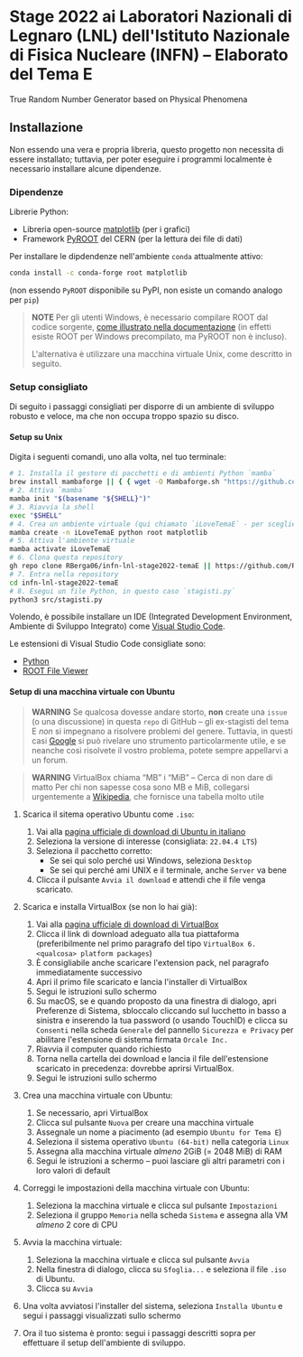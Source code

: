 # Stage 2022 ai Laboratori Nazionali di Legnaro (LNL) dell'Istituto Nazionale di Fisica Nucleare (INFN) – Elaborato del Tema E

True Random Number Generator based on Physical Phenomena

## Installazione

Non essendo una vera e propria libreria, questo progetto non necessita di essere installato; tuttavia, per poter eseguire i programmi localmente è necessario installare alcune dipendenze.

### Dipendenze

Librerie Python:

* Libreria open-source [matplotlib](https://matplotlib.org/) (per i grafici)
* Framework [PyROOT](https://root.cern/) del CERN (per la lettura dei file di dati)

Per installare le dipdendenze nell'ambiente `conda` attualmente attivo:

```bash
conda install -c conda-forge root matplotlib
```

(non essendo `PyROOT` disponibile su PyPI, non esiste un comando analogo per `pip`)

> **NOTE**
> Per gli utenti Windows, è necessario compilare ROOT dal codice sorgente, [come illustrato nella documentazione](https://root.cern/install/#build-from-source) (in effetti esiste ROOT per Windows precompilato, ma PyROOT non è incluso).
>
> L'alternativa è utilizzare una macchina virtuale Unix, come descritto in seguito.

### Setup consigliato

Di seguito i passaggi consigliati per disporre di un ambiente di sviluppo robusto e veloce, ma che non occupa troppo spazio su disco.

#### Setup su Unix

Digita i seguenti comandi, uno alla volta, nel tuo terminale:

```bash
# 1. Installa il gestore di pacchetti e di ambienti Python `mamba`
brew install mambaforge || { { wget -O Mambaforge.sh "https://github.com/conda-forge/miniforge/releases/latest/download/Mambaforge-$(uname)-$(uname -m).sh" || curl -fsSLo Mambaforge.sh "https://github.com/conda-forge/miniforge/releases/latest/download/Mambaforge-MacOSX-$(uname -m).sh" ; } && bash Mambaforge.sh -b; }
# 2. Attiva `mamba`
mamba init "$(basename "${SHELL}")"
# 3. Riavvia la shell
exec "$SHELL"
# 4. Crea un ambiente virtuale (qui chiamato `iLoveTemaE` - per scegliere un altro nome, semplicemente digitarlo al posto di `iLoveTemaE`)
mamba create -n iLoveTemaE python root matplotlib
# 5. Attiva l'ambiente virtuale
mamba activate iLoveTemaE
# 6. Clona questa repository
gh repo clone RBerga06/infn-lnl-stage2022-temaE || https://github.com/RBerga06/infn-lnl-stage2022-temaE.git
# 7. Entra nella repository
cd infn-lnl-stage2022-temaE
# 8. Esegui un file Python, in questo caso `stagisti.py`
python3 src/stagisti.py
```

Volendo, è possibile installare un IDE (Integrated Development Environment, Ambiente di Sviluppo Integrato) come [Visual Studio Code](https://code.visualstudio.com/).

Le estensioni di Visual Studio Code consigliate sono:

* [Python](https://marketplace.visualstudio.com/items?itemName=ms-python.python)
* [ROOT File Viewer](https://marketplace.visualstudio.com/items?itemName=albertopdrf.root-file-viewer)

#### Setup di una macchina virtuale con Ubuntu

> **WARNING**
> Se qualcosa dovesse andare storto, **non** create una `issue` (o una discussione) in questa `repo` di GitHub – gli ex-stagisti del tema E *non* si impegnano a risolvere problemi del genere.
> Tuttavia, in questi casi [Google](https://www.google.com) si può rivelare uno strumento particolarmente utile, e se neanche così risolvete il vostro problema, potete sempre appellarvi a un forum.

> **WARNING**
> VirtualBox chiama “MB” i “MiB” – Cerca di non dare di matto
> Per chi non sapesse cosa sono MB e MiB, collegarsi urgentemente a [Wikipedia](https://it.wikipedia.org/wiki/Bit), che fornisce una tabella molto utile

1. Scarica il sitema operativo Ubuntu come `.iso`:
    1. Vai alla [pagina ufficiale di download di Ubuntu in italiano](https://www.ubuntu-it.org/download)
    2. Seleziona la versione di interesse (consigliata: `22.04.4 LTS`)
    3. Seleziona il pacchetto corretto:
        * Se sei qui solo perché usi Windows, seleziona `Desktop`
        * Se sei qui perché ami UNIX e il terminale, anche `Server` va bene
    4. Clicca il pulsante `Avvia il download` e attendi che il file venga scaricato.

2. Scarica e installa VirtualBox (se non lo hai già):
    1. Vai alla [pagina ufficiale di download di VirtualBox](https://www.virtualbox.org/wiki/Downloads)
    2. Clicca il link di download adeguato alla tua piattaforma (preferibilmente nel primo paragrafo del tipo `VirtualBox 6.<qualcosa> platform packages`)
    3. È consigliabile anche scaricare l'extension pack, nel paragrafo immediatamente successivo
    4. Apri il primo file scaricato e lancia l'installer di VirtualBox
    5. Segui le istruzioni sullo schermo
    6. Su macOS, se e quando proposto da una finestra di dialogo, apri Preferenze di Sistema, sbloccalo cliccando sul lucchetto in basso a sinistra e inserendo la tua password (o usando TouchID) e clicca su `Consenti` nella scheda `Generale` del pannello `Sicurezza e Privacy` per abilitare l'estensione di sistema firmata `Orcale Inc.`
    7. Riavvia il computer quando richiesto
    8. Torna nella cartella dei download e lancia il file dell'estensione scaricato in precedenza: dovrebbe aprirsi VirtualBox.
    9. Segui le istruzioni sullo schermo

3. Crea una macchina virtuale con Ubuntu:
    1. Se necessario, apri VirtualBox
    2. Clicca sul pulsante `Nuova` per creare una macchina virtuale
    3. Assegnale un nome a piacimento (ad esempio `Ubuntu for Tema E`)
    4. Seleziona il sistema operativo `Ubuntu (64-bit)` nella categoria `Linux`
    5. Assegna alla macchina virtuale *almeno* 2GiB (= 2048 MiB) di RAM
    6. Segui le istruzioni a schermo – puoi lasciare gli altri parametri con i loro valori di default

4. Correggi le impostazioni della macchina virtuale con Ubuntu:
    1. Seleziona la macchina virtuale e clicca sul pulsante `Impostazioni`
    2. Seleziona il gruppo `Memoria` nella scheda `Sistema` e assegna alla VM *almeno* 2 core di CPU

5. Avvia la macchina virtuale:
    1. Seleziona la macchina virtuale e clicca sul pulsante `Avvia`
    2. Nella finestra di dialogo, clicca su `Sfoglia...` e seleziona il file `.iso` di Ubuntu.
    3. Clicca su `Avvia`

6. Una volta avviatosi l'installer del sistema, seleziona `Installa Ubuntu` e segui i passaggi visualizzati sullo schermo

7. Ora il tuo sistema è pronto: segui i passaggi descritti sopra per effettuare il setup dell'ambiente di sviluppo.
